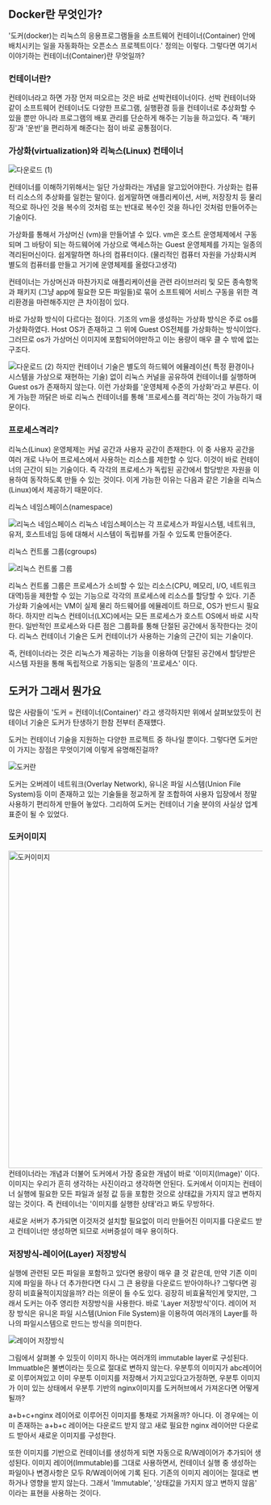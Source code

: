 ## Docker란 무엇인가?

'도커(docker)는 리눅스의 응용프로그램들을 소프트웨어 컨테이너(Container) 안에 배치시키는 일을 자동화하는 오픈소스 프로젝트이다.'
정의는 이렇다. 그렇다면 여기서 이야기하는 컨테이너(Container)란 무엇일까?

### 컨테이너란?

컨테이너라고 하면 가장 먼저 떠오르는 것은 바로 선박컨테이너이다. 선박 컨테이너와 같이 소프트웨어 컨테이너도 다양한 프로그램, 실행환경 등을 컨테이너로 추상화할 수 있을 뿐만 아니라 프로그램의 배포 관리를 단순하게 해주는 기능을 하고있다.
즉 '패키징'과 '운반'을 편리하게 해준다는 점이 바로 공통점이다.

### 가상화(virtualization)와 리눅스(Linux) 컨테이너
![다운로드 (1)](https://github.com/user-attachments/assets/d694f642-cd8c-4607-bd04-67382e036852)

컨테이너를 이해하기위해서는 일단 가상화라는 개념을 알고있어야한다. 가상화는 컴퓨터 리소스의 추상화를 일컫는 말이다. 쉽게말하면 애플리케이션, 서버, 저장장치 등 물리적으로 하나인 것을 복수의 것처럼 또는 반대로 복수인 것을 하나인 것처럼 만들어주는 기술이다.

가상화를 통해서 가상머신 (vm)을 만들어낼 수 있다. vm은 호스트 운영체제에서 구동되며 그 바탕이 되는 하드웨어에 가상으로 액세스하는 Guest 운영체제를 가지는 일종의 격리된머신이다.
쉽게말하면 하나의 컴퓨터이다. (물리적인 컴퓨터 자원을 가상화시켜 별도의 컴퓨터를 만들고 거기에 운영체제를 올렸다고생각)

컨테이너는 가상머신과 마찬가지로 애플리케이션을 관련 라이브러리 및 모든 종속항목과 패키지 (그냥 app에 필요한 모든 파일들)로 묶어 소프트웨어 서비스 구동을 위한 격리환경을 마련해주지만 큰 차이점이 있다.

바로 가상화 방식이 다르다는 점이다. 기조의 vm을 생성하는 가상화 방식은 주로 os를 가상화하였다. Host OS가 존재하고 그 위에 Guest OS전체를 가상화하는 방식이었다. 그러므로 os가 가상머신 이미지에 포함되어야만하고 이는 용량이 매우 클 수 밖에 없는 구조다.

![다운로드 (2)](https://github.com/user-attachments/assets/51e8aca2-6946-40c7-ace3-4feb49e960be)
하지만 컨테이너 기술은 별도의 하드웨어 에뮬레이션( 특정 환경이나 시스템을 가상으로 재현하는 기술) 없이 리눅스 커널을 공유하여 컨테이너를 실행하며 Guest os가 존재하지 않는다. 이런 가상화를 '운영체제 수준의 가상화'라고 부른다. 
이게 가능한 까닭은 바로 리눅스 컨테이너를 통해 '프로세스를 격리'하는 것이 가능하기 때문이다.

### 프로세스격리?
리눅스(Linux) 운영체제는 커널 공간과 사용자 공간이 존재한다. 이 중 사용자 공간을 여러 개로 나누어 프로세스에서 사용하는 리소스를 제한할 수 있다. 이것이 바로 컨테이너의 근간이 되는 기술이다. 즉 각각의 프로세스가 독립된 공간에서 할당받은 자원을 이용하여 동작하도록 만들 수 있는 것이다. 이게 가능한 이유는 다음과 같은 기술을 리눅스(Linux)에서 제공하기 때문이다.

리눅스 네임스페이스(namespace)

![리눅스 네임스페이스](https://github.com/user-attachments/assets/06a88e5a-f612-40a0-b6b0-e34ed9cad786)
리눅스 네임스페이스는 각 프로세스가 파일시스템, 네트워크, 유저, 호스트네임 등에 대해서 시스템이 독립뷰를 가질 수 있도록 만들어준다.

리눅스 컨트롤 그룹(cgroups)

![리눅스 컨트롤 그룹](https://github.com/user-attachments/assets/6fd898c0-675b-409b-a780-060a628199b9)

리눅스 컨트롤 그룹은 프로세스가 소비할 수 있는 리소스(CPU, 메모리, I/O, 네트워크 대역)등을 제한할 수 있는 기능으로 각각의 프로세스에 리소스를 할당할 수 있다.
기존 가상화 기술에서는 VM이 실제 물리 하드웨어를 에뮬레이트 하므로, OS가 반드시 필요하다. 하지만 리눅스 컨테이너(LXC)에서는 모든 프로세스가 호스트 OS에서 바로 시작한다. 일반적인 프로세스와 다른 점은 그룹화를 통해 단절된 공간에서 동작한다는 것이다. 리눅스 컨테이너 기술은 도커 컨테이너가 사용하는 기술의 근간이 되는 기술이다.

즉, 컨테이너라는 것은 리눅스가 제공하는 기능을 이용하여 단절된 공간에서 할당받은 시스템 자원을 통해 독립적으로 가동되는 일종의 '프로세스' 이다.

## 도커가 그래서 뭔가요
많은 사람들이 '도커 = 컨테이너(Container)' 라고 생각하지만 위에서 살펴보았듯이 컨테이너 기술은 도커가 탄생하기 한참 전부터 존재헀다.

도커는 컨테이너 기술을 지원하는 다양한 프로젝트 중 하나일 뿐이다. 그렇다면 도커만이 가지는 장점은 무엇이기에 이렇게 유명해진걸까?

 ![도커란](https://github.com/user-attachments/assets/9b08405f-daff-46f0-b119-3167bd6e76bb)

도커는 오버레이 네트워크(Overlay Network), 유니온 파일 시스템(Union File System)등 이미 존재하고 있는 기술들을 정교하게 잘 조합하여 사용자 입장에서 정말 사용하기 편리하게 만들어 놓았다. 그리하여 도커는 컨테이너 기술 분야의 사실상 업계 표준이 될 수 있었다.

### 도커이미지

<img width="629" alt="도커이미지" src="https://github.com/user-attachments/assets/231d9ea7-d3fa-4874-a3e4-5a91616f4d4a">
컨테이너라는 개념과 더불어 도커에서 가장 중요한 개념이 바로 '이미지(Image)' 이다. 이미지는 우리가 흔히 생각하는 사진이라고 생각하면 안된다. 도커에서 이미지는 컨테이너 실행에 필요한 모든 파일과 설정 값 등을 포함한 것으로 상태값을 가지지 않고 변하지 않는 것이다.
즉 컨테이너는 '이미지를 실행한 상태'라고 봐도 무방하다.

새로운 서버가 추가되면 이것저것 설치할 필요없이 미리 만들어진 이미지를 다운로드 받고 컨테이너만 생성하면 되므로 서버증설이 매우 용이하다.


### 저장방식-레이어(Layer) 저장방식

실행에 관련된 모든 파일을 포함하고 있다면 용량이 매우 클 것 같은데, 만약 기존 이미지에 파일을 하나 더 추가한다면 다시 그 큰 용량을 다운로드 받아야하나? 그렇다면 굉장히 비효율적이지않을까? 라는 의문이 들 수도 있다.
굉장히 비효율적인게 맞지만, 그래서 도커는 아주 영리한 저장방식을 사용한다. 바로 'Layer 저장방식'이다. 레이어 저장 방식은 유니온 파일 시스템(Union File System)을 이용하여 여러개의 Layer를 하나의 파일시스템으로 만드는 방식을 의미한다.

![레이어 저장방식](https://github.com/user-attachments/assets/b1a023a2-2240-4961-a4f2-c479d2eb474f)

그림에서 살펴볼 수 있듯이 이미지 하나는 여러개의 immutable layer로 구성된다. Immuatble은 불변이라는 듯으로 절대로 변하지 않는다.
우분투의 이미지가 abc레이어로 이루어져있고 이미 우분투 이미지를 저장해서 가지고있다고가정하면, 우분투 이미지가 이미 있는 상태에서 우분투 기반의 nginx이미지를 도커허브에서 가져온다면 어떻게 될까?

a+b+c+nginx 레이어로 이루어진 이미지를 통채로 가져올까? 아니다. 이 경우에는 이미 존재하는 a+b+c 레이어는 다운로드 받지 않고 새로 필요한 nginx 레이어만 다운로드 받아서 새로운 이미지를 구성한다.

또한 이미지를 기반으로 컨테이너를 생성하게 되면 자동으로 R/W레이어가 추가되어 생성된다. 이미지 레이어(Immutable)를 그대로 사용하면서, 컨테이너 실행 중 생성하는 파일이나 변경사항은 모두 R/W레이어에 기록 된다. 기존의 이미지 레이어는 절대로 변하거나 영향을 받지 않는다. 그래서 'Immutable', '상태값을 가지지 않고 변하지 않음' 이라는 표현을 사용하는 것이다.
